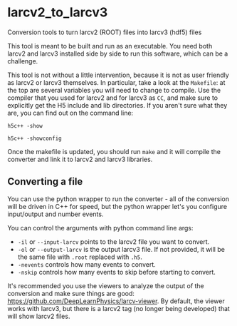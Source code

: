 # larcv2_to_larcv3
Conversion tools to turn larcv2 (ROOT) files into larcv3 (hdf5) files

This tool is meant to be built and run as an executable.  You need both larcv2 and larcv3 installed side by side to run this software, which can be a challenge.  

This tool is not without a little intervention, because it is not as user friendly as larcv2 or larcv3 themselves.  In particular, take a look at the `Makefile`: at the top are several variables you will need to change to compile.  Use the compiler that you used for larcv2 and for larcv3 as `CC`, and make sure to explicitly get the H5 include and lib directories.  If you aren't sure what they are, you can find out on the command line:

```h5c++ -show```

```h5c++ -showconfig```

Once the makefile is updated, you should run `make` and it will compile the converter and link it to larcv2 and larcv3 libraries.

## Converting a file

You can use the python wrapper to run the converter - all of the conversion will be driven in C++ for speed, but the python wrapper let's you configure input/output and number events.

You can control the arguments with python command line args:
 - `-il` or `--input-larcv` points to the larcv2 file you want to convert.
 - `-ol` or `--output-larcv` is the output larcv3 file.  If not provided, it will be the same file with `.root` replaced with `.h5`.
 - `-nevents` controls how many events to convert.
 - `-nskip` controls how many events to skip before starting to convert.

It's recommended you use the viewers to analyze the output of the conversion and make sure things are good: https://github.com/DeepLearnPhysics/larcv-viewer.  By default, the viewer works with larcv3, but there is a larcv2 tag (no longer being developed) that will show larcv2 files.
